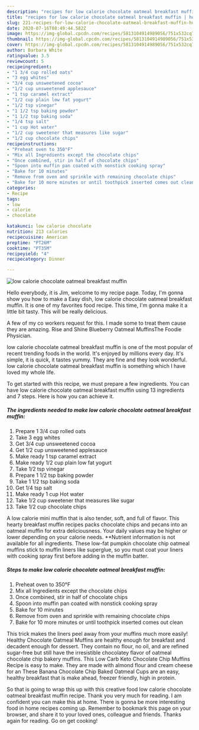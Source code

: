 ```yaml
---
description: "recipes for low calorie chocolate oatmeal breakfast muffin | how to make homemade low calorie chocolate oatmeal breakfast muffin"
title: "recipes for low calorie chocolate oatmeal breakfast muffin | how to make homemade low calorie chocolate oatmeal breakfast muffin"
slug: 221-recipes-for-low-calorie-chocolate-oatmeal-breakfast-muffin-how-to-make-homemade-low-calorie-chocolate-oatmeal-breakfast-muffin
date: 2020-07-16T08:49:44.582Z
image: https://img-global.cpcdn.com/recipes/5813104914989056/751x532cq70/low-calorie-chocolate-oatmeal-breakfast-muffin-recipe-main-photo.jpg
thumbnail: https://img-global.cpcdn.com/recipes/5813104914989056/751x532cq70/low-calorie-chocolate-oatmeal-breakfast-muffin-recipe-main-photo.jpg
cover: https://img-global.cpcdn.com/recipes/5813104914989056/751x532cq70/low-calorie-chocolate-oatmeal-breakfast-muffin-recipe-main-photo.jpg
author: Barbara White
ratingvalue: 3.5
reviewcount: 5
recipeingredient:
- "1 3/4 cup rolled oats"
- "3 egg whites"
- "3/4 cup unsweetened cocoa"
- "1/2 cup unsweetened applesauce"
- "1 tsp caramel extract"
- "1/2 cup plain low fat yogurt"
- "1/2 tsp vinegar"
- "1 1/2 tsp baking powder"
- "1 1/2 tsp baking soda"
- "1/4 tsp salt"
- "1 cup Hot water"
- "1/2 cup sweetener that measures like sugar"
- "1/2 cup chocolate chips"
recipeinstructions:
- "Preheat oven to 350°F"
- "Mix all Ingredients except the chocolate chips"
- "Once combined, stir in half of chocolate chips"
- "Spoon into muffin pan coated with nonstick cooking spray"
- "Bake for 10 minutes"
- "Remove from oven and sprinkle with remaining chocolate chips"
- "Bake for 10 more minutes or until toothpick inserted comes out clean"
categories:
- Recipe
tags:
- low
- calorie
- chocolate

katakunci: low calorie chocolate 
nutrition: 213 calories
recipecuisine: American
preptime: "PT26M"
cooktime: "PT35M"
recipeyield: "4"
recipecategory: Dinner

---
```



![low calorie chocolate oatmeal breakfast muffin](https://img-global.cpcdn.com/recipes/5813104914989056/751x532cq70/low-calorie-chocolate-oatmeal-breakfast-muffin-recipe-main-photo.jpg)

Hello everybody, it is Jim, welcome to my recipe page. Today, I'm gonna show you how to make a Easy dish, low calorie chocolate oatmeal breakfast muffin. It is one of my favorites food recipe. This time, I'm gonna make it a little bit tasty. This will be really delicious.

A few of my co workers request for this. I made some to treat them cause they are amazing. Rise and Shine Blueberry Oatmeal MuffinsThe Foodie Physician.

low calorie chocolate oatmeal breakfast muffin is one of the most popular of recent trending foods in the world. It's enjoyed by millions every day. It's simple, it is quick, it tastes yummy. They are fine and they look wonderful. low calorie chocolate oatmeal breakfast muffin is something which I have loved my whole life.


To get started with this recipe, we must prepare a few ingredients. You can have low calorie chocolate oatmeal breakfast muffin using 13 ingredients and 7 steps. Here is how you can achieve it.

<!--inarticleads1-->

##### The ingredients needed to make low calorie chocolate oatmeal breakfast muffin:

1. Prepare 1 3/4 cup rolled oats
1. Take 3 egg whites
1. Get 3/4 cup unsweetened cocoa
1. Get 1/2 cup unsweetened applesauce
1. Make ready 1 tsp caramel extract
1. Make ready 1/2 cup plain low fat yogurt
1. Take 1/2 tsp vinegar
1. Prepare 1 1/2 tsp baking powder
1. Take 1 1/2 tsp baking soda
1. Get 1/4 tsp salt
1. Make ready 1 cup Hot water
1. Take 1/2 cup sweetener that measures like sugar
1. Take 1/2 cup chocolate chips


A low calorie mini muffin that is also tender, soft, and full of flavor. This hearty breakfast muffin recipes packs chocolate chips and pecans into an oatmeal muffin for extra deliciousness. Your daily values may be higher or lower depending on your calorie needs. **Nutrient information is not available for all ingredients. These low-fat pumpkin chocolate chip oatmeal muffins stick to muffin liners like superglue, so you must coat your liners with cooking spray first before adding in the muffin batter. 

<!--inarticleads2-->

##### Steps to make low calorie chocolate oatmeal breakfast muffin:

1. Preheat oven to 350°F
1. Mix all Ingredients except the chocolate chips
1. Once combined, stir in half of chocolate chips
1. Spoon into muffin pan coated with nonstick cooking spray
1. Bake for 10 minutes
1. Remove from oven and sprinkle with remaining chocolate chips
1. Bake for 10 more minutes or until toothpick inserted comes out clean


This trick makes the liners peel away from your muffins much more easily! Healthy Chocolate Oatmeal Muffins are healthy enough for breakfast and decadent enough for dessert. They contain no flour, no oil, and are refined sugar-free but still have the irresistible chocolatey flavor of oatmeal chocolate chip bakery muffins. This Low Carb Keto Chocolate Chip Muffins Recipe is easy to make. They are made with almond flour and cream cheese for an These Banana Chocolate Chip Baked Oatmeal Cups are an easy, healthy breakfast that is make ahead, freezer friendly, high in protein. 

So that is going to wrap this up with this creative food low calorie chocolate oatmeal breakfast muffin recipe. Thank you very much for reading. I am confident you can make this at home. There is gonna be more interesting food in home recipes coming up. Remember to bookmark this page on your browser, and share it to your loved ones, colleague and friends. Thanks again for reading. Go on get cooking!
